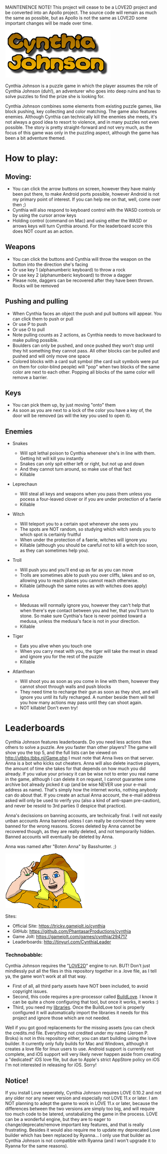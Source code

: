 MAINTENENCE NOTE!
This project will cease to be a LOVE2D project and be converted into an Apollo project.
The source code will remain as much the same as possible, but as Apollo is not the same as LOVE2D some important changes will be made over time.

![Cynthia Johnson](https://github.com/PhantasarProductions/cynthia/blob/master/GFX/General/Logo.png?raw=true)


Cynthia Johnson is a puzzle game in which the player assumes the role of Cynthia Johnson (duh!), an adventurer who goes into deep ruins and has to solve puzzles to find the prize she is looking for.

Cynthia Johnson combines some elements from existing puzzle games, like block pushing, key collecting and color matching. The game also features enemies. Although Cynthia can technically kill the enemies she meets, it's not always 
a good idea to resort to violence, and in many puzzles not even possible. The story is pretty straight-forward and not very much, as the focus of this game was only in the puzzling aspect, although the game has been a bit adventure 
themed.

# How to play:

## Moving:

- You can click the arrow buttons on screen, however they have mainly been put there, to make Android ports possible, however Android is not my primary point of interest. If you can help me on that, well, come over then ;)
- Cynthia will also respond to keyboard control with the WASD controls or by using the cursor arrow keys
- Holding control (command on Mac) and using either the WASD or arrows keys will turn Cynthia around. For the leaderboard score this does NOT count as an action.

## Weapons

- You can click the buttons and Cynthia will throw the weapon on the button into the direction she's facing
- Or use key 1 (alphanumberic keyboard) to throw a rock
- Or use key 2 (alphanumberic keyboard) to throw a dagger
- Please note, daggers can be recovered after they have been thrown. Rocks will be removed

## Pushing and pulling

- When Cynthia faces an object the push and pull buttons will appear. You can click them to push or pull
- Or use P to push
- Or use O to pull
- Note pulling counts as 2 actions, as Cynthia needs to move backward to make pulling possible.
- Boulders can only be pushed, and once pushed they won't stop until they hit something they cannot pass. All other blocks can be pulled and pushed and will only move one space
- Colored blocks with a card suit symbol (the card suit symbols were put on them for color-blind people) will "pop" when two blocks of the same color are next to each other. Popping all blocks of the same color will remove a 
barrier.

## Keys

- You can pick them up, by just moving "onto" them
- As soon as you are next to a lock of the color you have a key of, the door will be removed (as will the key you used to open it).

## Enemies

- Snakes
  - Will spit lethal poison to Cynthia whenever she's in line with them. Getting hit will kill you instantly
  - Snakes can only spit either left or right, but not up and down
  - And they cannot turn around, so make use of that fact
  - Killable

- Leprechaun
  - Will steal all keys and weapons when you pass them unless you pocess a four-leaved clover or if you are under protection of a faerie
  - Killable

- Witch
  - Will teleport you to a certain spot whenever she sees you
  - The spots are NOT random, so studying which witch sends you to which spot is certainly fruitful
  - When under the protection of a faerie, witches will ignore you
  - Killable (although you should be careful not to kill a witch too soon, as they can sometimes help you).

- Troll
  - Will push you and you'll end up as far as you can move
  - Trolls are sometimes able to push you over cliffs, lakes and so on, allowing you to reach places you cannot reach otherwise.
  - Killable (although the same notes as with witches does apply)

- Medusa
  - Medusas will normally ignore you, however they can't help that when there's eye contact between you and her, that you'll turn to stone. So make sure Cynthia's face is never pointed toward a medusa, unless the medusa's face is 
not in your direction.
  - Killable

- Tiger
  - Eats you alive when you touch one
  - When you carry meat with you, the tiger will take the meat in stead and ignore you for the rest of the puzzle
  - Killable

- Atlanthean
  - Will shoot you as soon as you come in line with them, however they cannot shoot through walls and push blocks
  - They need time to recharge their gun as soon as they shot, and will ignore you until its fully recharged. A number beside them will tell you how many actions may pass until they can shoot again.
  - NOT killable! Don't even try!

# Leaderboards

Cynthia Johnson features leaderboards. Do you need less actions than others to solve a puzzle. Are you faster than other players? The game will show you the top 5, and the full lists can be viewed on http://utbbs.tbbs.nl/Game.php
I must note that Anna lives on that server. Anna is a bot who kicks out cheaters. Anna will also delete inactive players, the amount of time she takes for that depends on how much you did already. If you value your privacy it can 
be wise not to enter you real name in the game, although I can delete it on request, I cannot guarantee some archive bot already picked it up (and be wise NEVER use your e-mail address as name). That's simply how the internet 
works, nothing anybody can do about that. If you create an actual Anna account, the e-mail address asked will only be used to verify you (also a kind of anti-spam pre-caution), and never be resold to 3rd parties (I despice that 
practice). 

Anna's decissions on banning accounts, are technically final. I will not easily unban accounts Anna banned unless I can really be convinced they were banned for the wrong reasons. Scores deleted by Anna cannot be recovered though, 
as they are really deleted, and not temporarily hidden. Banned accounts will eventually be deleted by Anna.

Anna was named after "Boten Anna" by Basshunter. ;)



![](https://github.com/PhantasarProductions/cynthia/blob/master/GFX/General/Cynthia.png?raw=true)


Sites:

- Official Site: https://tricky.gamejolt.io/cynthia
- GitHub: https://github.com/PhantasarProductions/cynthia
- Game Jolt: https://gamejolt.com/games/cynthia/294717
- Leaderboards: http://tinyurl.com/CynthiaLeader



### Technobabble:
Cynthia Johnson requires the "[LOVE2D](http://love2d.org)" engine to run.
BUT! Don't just mindlessly put all the files in this repository together in a .love file, as I tell ya, the game won't work at all that way.
- First of all, all third party assets have NOT been included, to avoid copyright issues.
- Second, this code requires a pre-processor called [BuildLove](https://github.com/Tricky1975/BuildLove). I know it can be quite a chore configuring that tool, but once it works, it works :)
- Third, you need my [libraries](https://github.com/LuaLibs/Love-Lua-Libraries). Once the BuildLove tool is properly configured it will automatically import the libraries it needs for this project and ignore those which are not needed.

Well if you got good replacements for the missing assets (you can check the credits.md file. Everything not credited under my name (Jeroen P. Broks) is not in this repository either, you can start building using the love builder. It currently only fully builds for Mac and Windows, although it creates a love file for linux users to use. Android support is currently not complete, and iOS support will very likely never happen aside from creating a "dedicated" iOS love file, but due to Apple's strict AppStore policy on iOS I'm not interested in releasing for iOS. Sorry!


## Notice!

If you install Love seperately, Cynthia Johnson requires LOVE 0.10.2 and not any older nor any newer version and especially not LOVE 11.x or later. I am NOT planning to adept the game to work in LÖVE 11.x or later, because the 
differences between the two versions are simply too big, and will require too much code to be latered, unstabalizing the game in the process. LOVE can be a wonderful engine, but they are to eager to change/deprecate/remove 
important key features, and that is really frustrating. Besides it would also require me to update my deprecated Love builder which has been replaced by Ryanna... I only use that builder as Cynthia Johnson is not compatible with Ryanna (and I won't upgrade it to Ryanna for the same reasons).
